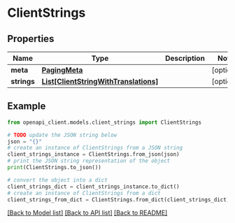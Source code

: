 # ClientStrings


## Properties

Name | Type | Description | Notes
------------ | ------------- | ------------- | -------------
**meta** | [**PagingMeta**](PagingMeta.md) |  | [optional] 
**strings** | [**List[ClientStringWithTranslations]**](ClientStringWithTranslations.md) |  | [optional] 

## Example

```python
from openapi_client.models.client_strings import ClientStrings

# TODO update the JSON string below
json = "{}"
# create an instance of ClientStrings from a JSON string
client_strings_instance = ClientStrings.from_json(json)
# print the JSON string representation of the object
print(ClientStrings.to_json())

# convert the object into a dict
client_strings_dict = client_strings_instance.to_dict()
# create an instance of ClientStrings from a dict
client_strings_from_dict = ClientStrings.from_dict(client_strings_dict)
```
[[Back to Model list]](../README.md#documentation-for-models) [[Back to API list]](../README.md#documentation-for-api-endpoints) [[Back to README]](../README.md)


